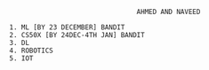                                     AHMED AND NAVEED

    1. ML [BY 23 DECEMBER] BANDIT
    2. CS50X [BY 24DEC-4TH JAN] BANDIT
    3. DL
    4. ROBOTICS
    5. IOT
